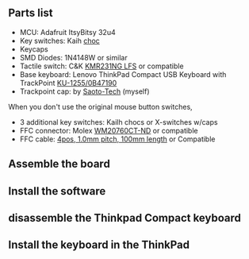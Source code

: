 ## Parts list

- MCU: Adafruit ItsyBitsy 32u4
- Key switches: Kaih [choc](https://www.kailhswitch.com/mechanical-keyboard-switches/low-profile-key-switches/linear-mechanical-keyboard-switches.html)
- Keycaps
- SMD Diodes: 1N4148W or similar
- Tactile switch: C&K [KMR231NG LFS](https://www.digikey.jp/product-detail/ja/c-k/KMR231NG-LFS/CKN10246CT-ND/2176497) or compatible
- Base keyboard: Lenovo ThinkPad Compact USB Keyboard with TrackPoint [KU-1255/0B47190](https://support.lenovo.com/us/en/solutions/pd026745-thinkpad-compact-usb-keyboard-with-trackpoint-overview-and-service-parts)
- Trackpoint cap: by [Saoto-Tech](https://www.etsy.com/shop/SaotoTech) (myself)

When you don't use the original mouse button switches,
- 3 additional key switches: Kailh chocs or X-switches w/caps
- FFC connector: Molex [WM20760CT-ND](https://www.digikey.com/en/products/detail/molex/2005280040/6099554) or compatible
- FFC cable: [4pos, 1.0mm pitch, 100mm length](https://www.digikey.com/en/products/detail/w%C3%BCrth-elektronik/686704100001/4573338) or Compatible


## Assemble the board

## Install the software

## disassemble the Thinkpad Compact keyboard

## Install the keyboard in the ThinkPad